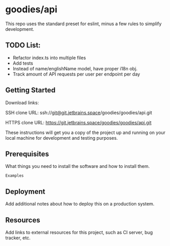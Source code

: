 # goodies/api

This repo uses the standard preset for eslint, minus a few rules to simplify development. 

## TODO List:

- Refactor index.ts into multiple files
- Add tests
- Instead of name/englishName model, have proper i18n obj.
- Track amount of API requests per user per endpoint per day

## Getting Started

Download links:

SSH clone URL: ssh://git@git.jetbrains.space/goodies/goodies/api.git

HTTPS clone URL: https://git.jetbrains.space/goodies/goodies/api.git



These instructions will get you a copy of the project up and running on your local machine for development and testing purposes.

## Prerequisites

What things you need to install the software and how to install them.

```
Examples
```

## Deployment

Add additional notes about how to deploy this on a production system.

## Resources

Add links to external resources for this project, such as CI server, bug tracker, etc.
